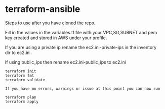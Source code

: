 # terraform-ansible

Steps to use after you have cloned the repo.


Fill in the values in the variables.tf file with your VPC,SG,SUBNET 
and pem key created and stored in AWS under your profile.

If you are using a private ip rename the ec2.ini-private-ips in the inventory dir to ec2.ini. 

If using public_ips then rename ec2.ini-public_ips to ec2.ini

```
terraform init
terraform fmt
terraform validate 

If you have no errors, warnings or issue at this point you can now run

terraform plan
terraform apply
```
